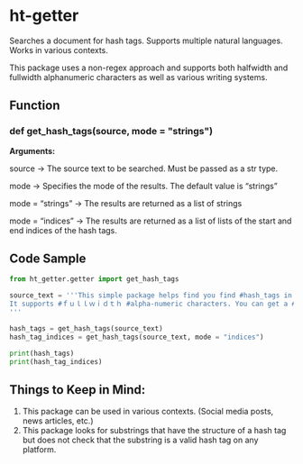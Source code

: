 # ht-getter
Searches a document for hash tags. Supports multiple natural languages. Works in various contexts.

This package uses a non-regex approach and supports both halfwidth and fullwidth alphanumeric characters as well as various writing systems.

## Function

### def get_hash_tags(source, mode = "strings")

**Arguments:**

source -> The source text to be searched. Must be passed as a str type.

mode -> Specifies the mode of the results. The default value is “strings”

mode = “strings” -> The results are returned as a list of strings

mode = “indices” -> The results are returned as a list of lists of the start and end indices of the hash tags.

## Code Sample

```python
from ht_getter.getter import get_hash_tags

source_text = '''This simple package helps find you find #hash_tags in various types of #documents#. It also works with other languages like #日本語 or #한국어.
It supports #ｆｕｌｌｗｉｄｔｈ #alpha-numeric characters. You can get a #list of the #hash_tags or a list of their #indices in the #####source_text."
'''

hash_tags = get_hash_tags(source_text)
hash_tag_indices = get_hash_tags(source_text, mode = "indices")

print(hash_tags)
print(hash_tag_indices)

```

## Things to Keep in Mind:

1.	This package can be used in various contexts. (Social media posts, news articles, etc.)
2.	This package looks for substrings that have the structure of a hash tag but does not check that the substring is a valid hash tag on any platform. 


